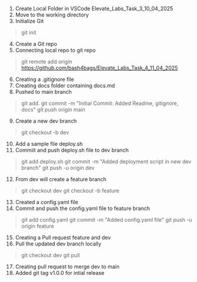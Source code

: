 1. Create Local Folder in VSCode Elevate_Labs_Task_3_10_04_2025
2. Move to the working directory
3. Initialize Git
> git init
4. Create a Git repo
5. Connecting local repo to git repo
> git remote add origin https://github.com/bash4bags/Elevate_Labs_Task_4_11_04_2025
6. Creating a .gitignore file
7. Creating docs folder containing docs.md
8. Pushed to main branch
> git add.
> git commit -m "Initial Commit: Added Readme, gitignore, docs"
> git push origin main
9. Create a new dev branch
> git checkout -b dev
10. Add a sample file deploy.sh
11. Commiit and push deploy.sh file to dev branch
> git add deploy.sh
> git commit -m "Added deployment script in new dev branch"
> git push -u origin dev
12. From dev will create a feature branch
> git checkout dev
> git checkout -b feature
13. Created a config.yaml file
14. Commit and push the config.yaml file to feature branch
> git add config.yaml
> git commit -m "Added config.yaml file"
> git push -u origin feature
15. Creating a Pull request feature and dev
16. Pull the updated dev branch locally
> git checkout dev
> git pull
17. Creating pull request to merge dev to main
18. Added git tag v1.0.0 for intial release
